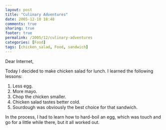 ```yaml
---
layout: post
title: "Culinary Adventures"
date: 2005-12-10 18:48
comments: true
sharing: true
footer: true
permalink: /2005/12/culinary-adventures
categories: [Food]
tags: [chicken_salad, Food, sandwich]
---
```

Dear Internet,

Today I decided to make chicken salad for lunch.  I learned the following lessons:
<ol><li>Less egg.</li>
<li>More mayo.</li>
<li>Chop the chicken smaller.</li>
<li>Chicken salad tastes better cold.</li>
<li>Sourdough was obviously the best choice for that sandwich.</li></ol>
In the process, I had to learn how to hard-boil an egg, which was touch and go for a little while there, but it all worked out.
